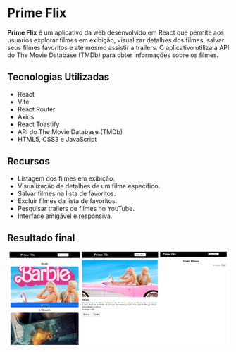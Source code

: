 # Prime Flix

**Prime Flix** é um aplicativo da web desenvolvido em React que permite aos usuários explorar filmes em exibição, visualizar detalhes dos filmes, salvar seus filmes favoritos e até mesmo assistir a trailers. O aplicativo utiliza a API do The Movie Database (TMDb) para obter informações sobre os filmes.

## Tecnologias Utilizadas

- React
- Vite
- React Router
- Axios
- React Toastify
- API do The Movie Database (TMDb)
- HTML5, CSS3 e JavaScript

## Recursos

- Listagem dos filmes em exibição.
- Visualização de detalhes de um filme específico.
- Salvar filmes na lista de favoritos.
- Excluir filmes da lista de favoritos.
- Pesquisar trailers de filmes no YouTube.
- Interface amigável e responsiva.

## Resultado final

<div align= 'center'>
  <img src="./projeto-filme/src/assets/projeto.jpg" alt="Minha Imagem">
</div>
